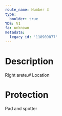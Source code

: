 ```yaml
---
route_name: Number 3
type:
  boulder: true
YDS: V1
fa: unknown
metadata:
  legacy_id: '118909877'
---
```

# Description
Right arete.# Location
# Protection
Pad and spotter